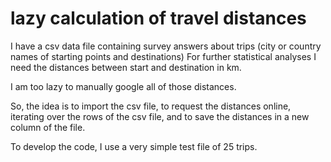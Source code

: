 # lazy calculation of travel distances 

I have a csv data file containing survey answers about trips (city or country names of starting points and destinations)
For further statistical analyses I need the distances between start and destination in km.

I am too lazy to manually google all of those distances.

So, the idea is to import the csv file, to request the distances online, iterating over the rows of the csv file, and to save the distances in a new column of the file.

To develop the code, I use a very simple test file of 25 trips. 
